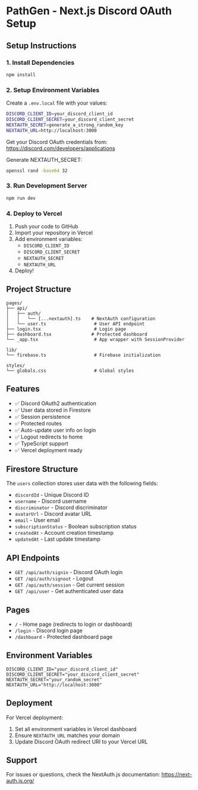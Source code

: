 # PathGen - Next.js Discord OAuth Setup

## Setup Instructions

### 1. Install Dependencies
```bash
npm install
```

### 2. Setup Environment Variables
Create a `.env.local` file with your values:
```bash
DISCORD_CLIENT_ID=your_discord_client_id
DISCORD_CLIENT_SECRET=your_discord_client_secret
NEXTAUTH_SECRET=generate_a_strong_random_key
NEXTAUTH_URL=http://localhost:3000
```

Get your Discord OAuth credentials from: https://discord.com/developers/applications

Generate NEXTAUTH_SECRET:
```bash
openssl rand -base64 32
```

### 3. Run Development Server
```bash
npm run dev
```

### 4. Deploy to Vercel

1. Push your code to GitHub
2. Import your repository in Vercel
3. Add environment variables:
   - `DISCORD_CLIENT_ID`
   - `DISCORD_CLIENT_SECRET`
   - `NEXTAUTH_SECRET`
   - `NEXTAUTH_URL`
4. Deploy!

## Project Structure

```
pages/
├── api/
│   ├── auth/
│   │   └── [...nextauth].ts    # NextAuth configuration
│   └── user.ts                  # User API endpoint
├── login.tsx                    # Login page
├── dashboard.tsx               # Protected dashboard
└── _app.tsx                     # App wrapper with SessionProvider

lib/
└── firebase.ts                  # Firebase initialization

styles/
└── globals.css                  # Global styles
```

## Features

- ✅ Discord OAuth2 authentication
- ✅ User data stored in Firestore
- ✅ Session persistence
- ✅ Protected routes
- ✅ Auto-update user info on login
- ✅ Logout redirects to home
- ✅ TypeScript support
- ✅ Vercel deployment ready

## Firestore Structure

The `users` collection stores user data with the following fields:
- `discordId` - Unique Discord ID
- `username` - Discord username
- `discriminator` - Discord discriminator
- `avatarUrl` - Discord avatar URL
- `email` - User email
- `subscriptionStatus` - Boolean subscription status
- `createdAt` - Account creation timestamp
- `updatedAt` - Last update timestamp

## API Endpoints

- `GET /api/auth/signin` - Discord OAuth login
- `GET /api/auth/signout` - Logout
- `GET /api/auth/session` - Get current session
- `GET /api/user` - Get authenticated user data

## Pages

- `/` - Home page (redirects to login or dashboard)
- `/login` - Discord login page
- `/dashboard` - Protected dashboard page

## Environment Variables

```env
DISCORD_CLIENT_ID="your_discord_client_id"
DISCORD_CLIENT_SECRET="your_discord_client_secret"
NEXTAUTH_SECRET="your_random_secret"
NEXTAUTH_URL="http://localhost:3000"
```

## Deployment

For Vercel deployment:
1. Set all environment variables in Vercel dashboard
2. Ensure `NEXTAUTH_URL` matches your domain
3. Update Discord OAuth redirect URI to your Vercel URL

## Support

For issues or questions, check the NextAuth.js documentation: https://next-auth.js.org/